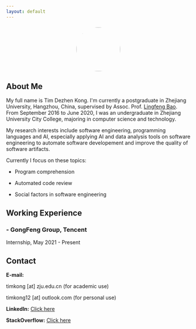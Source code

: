 ```yaml
---
layout: default
---
```

<div style="width: 200px; margin: 20px auto 20px auto; text-align: center">
<img src="{{ site.url }}/assets/timkong.jpg" width="120" style="border-radius: 50%" />
</div>

## About Me
My full name is Tim Dezhen Kong. I'm currently a postgraduate in Zhejiang University, Hangzhou, China, supervised by Assoc. Prof. [Lingfeng Bao](https://baolingfeng.github.io). From September 2016 to June 2020, I was an undergraduate in Zhejiang University City College, majoring in computer science and technology.

My research interests include software engineering, programming languages and AI, especially applying AI and data analysis tools on software engineering to automate software developement and improve the quality of software artifacts.

Currently I focus on these topics:

- Program comprehension

- Automated code review

- Social factors in software engineering 

## Working Experience

### - GongFeng Group, Tencent

Internship, May 2021 - Present

## Contact

**E-mail:**

timkong [at] zju.edu.cn (for academic use)

timkong12 [at] outlook.com (for personal use)

**LinkedIn:** [Click here](https://www.linkedin.com/in/tim-kong-cs)

**StackOverflow:** [Click here](https://stackoverflow.com/users/13769738/tim-kong?tab=profile)

